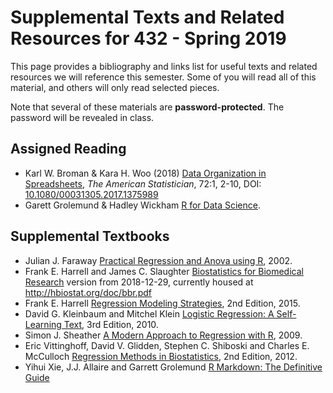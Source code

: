 # Supplemental Texts and Related Resources for 432 - Spring 2019

This page provides a bibliography and links list for useful texts and related resources we will reference this semester. Some of you will read all of this material, and others will only read selected pieces.

Note that several of these materials are **password-protected**. The password will be revealed in class.

## Assigned Reading

- Karl W. Broman & Kara H. Woo (2018) [Data Organization in Spreadsheets](https://github.com/THOMASELOVE/2019-432/blob/master/references/pdf/Broman_and_Woo_2018_Data_Organization_in_Spreadsheets.pdf), *The American Statistician*, 72:1, 2-10, DOI: [10.1080/00031305.2017.1375989](https://doi.org/10.1080/00031305.2017.1375989)
- Garett Grolemund & Hadley Wickham [R for Data Science](https://r4ds.had.co.nz/).


## Supplemental Textbooks

- Julian J. Faraway [Practical Regression and Anova using R](https://github.com/THOMASELOVE/2019-432/blob/master/references/pdf/Faraway_Practical_Regression_and_ANOVA_using_R.pdf), 2002.
- Frank E. Harrell and James C. Slaughter [Biostatistics for Biomedical Research](https://github.com/THOMASELOVE/2019-432/blob/master/references/pdf/Harrell_and_Slaughter_Biostatistics_for_Biomedical_Research_2018-12-29.pdf) version from 2018-12-29, currently housed at http://hbiostat.org/doc/bbr.pdf
- Frank E. Harrell [Regression Modeling Strategies](https://github.com/THOMASELOVE/2019-432/blob/master/references/pdf/Harrell_Regression_Modeling_Strategies_2015_2e_protected.pdf), 2nd Edition, 2015.
- David G. Kleinbaum and Mitchel Klein [Logistic Regression: A Self-Learning Text](https://github.com/THOMASELOVE/2019-432/blob/master/references/pdf/Kleinbaum_and_Klein_Logistic_Regression_2010_3e_protected.pdf), 3rd Edition, 2010.
- Simon J. Sheather [A Modern Approach to Regression with R](https://github.com/THOMASELOVE/2019-432/blob/master/references/pdf/Sheather_Modern_Approach_to_Regression_with_R_2009_protected.pdf), 2009.
- Eric Vittinghoff, David V. Glidden, Stephen C. Shiboski and Charles E. McCulloch [Regression Methods in Biostatistics](https://github.com/THOMASELOVE/2019-432/blob/master/references/pdf/Vittinghoff_et_al_Regression_Methods_in_Biostatistics_2e_protected.pdf), 2nd Edition, 2012.
- Yihui Xie, J.J. Allaire and Garrett Grolemund [R Markdown: The Definitive Guide](https://bookdown.org/yihui/rmarkdown/)
